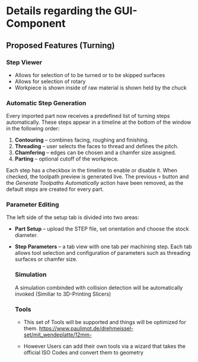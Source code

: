 # Details regarding the GUI-Component 
## Proposed Features (Turning)
### Step Viewer
- Allows for selection of to be turned or to be skipped surfaces
- Allows for selection of rotary
- Workpiece is shown inside of raw material is shown held by the chuck

### Automatic Step Generation
Every imported part now receives a predefined list of turning steps automatically.
These steps appear in a timeline at the bottom of the window in the following order:

1. **Contouring** – combines facing, roughing and finishing.
2. **Threading** – user selects the faces to thread and defines the pitch.
3. **Chamfering** – edges can be chosen and a chamfer size assigned.
4. **Parting** – optional cutoff of the workpiece.

Each step has a checkbox in the timeline to enable or disable it. When checked,
the toolpath preview is generated live. The previous `+` button and the
*Generate Toolpaths Automatically* action have been removed, as the default
steps are created for every part.

### Parameter Editing
The left side of the setup tab is divided into two areas:

* **Part Setup** – upload the STEP file, set orientation and choose the stock diameter.
* **Step Parameters** – a tab view with one tab per machining step. Each tab allows
  tool selection and configuration of parameters such as threading surfaces or
  chamfer size.

  ### Simulation
  A simulation combinded with collision detection will be automatically invoked (Similiar to 3D-Printing Slicers)

  ### Tools
  - This set of Tools will be supported and things will be optimized for them. https://www.paulimot.de/drehmeissel-set/mit_wendeplatte/12mm-

    
  - However Users can add their own tools via a wizard that takes the official ISO Codes and convert them to geometry
    
